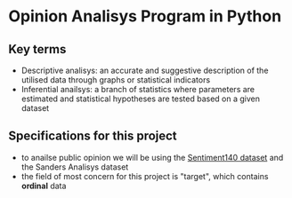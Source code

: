 # Opinion Analisys Program in Python

## Key terms

- Descriptive analisys: an accurate and suggestive description of the utilised data through graphs or statistical indicators
- Inferential anailsys: a branch of statistics where parameters are estimated and statistical hypotheses are tested based on a given dataset

## Specifications for this project

- to anailse public opinion we will be using the [Sentiment140 dataset](https://www.kaggle.com/datasets/kazanova/sentiment140) and the Sanders Analisys dataset
- the field of most concern for this project is "target", which contains **ordinal** data